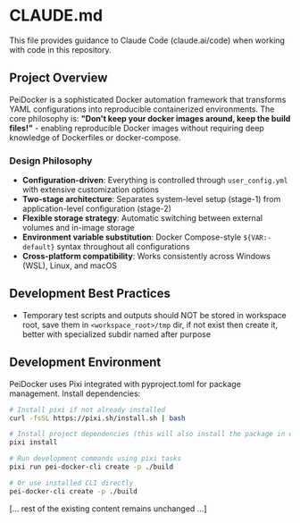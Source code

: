 # CLAUDE.md

This file provides guidance to Claude Code (claude.ai/code) when working with code in this repository.

## Project Overview

PeiDocker is a sophisticated Docker automation framework that transforms YAML configurations into reproducible containerized environments. The core philosophy is: **"Don't keep your docker images around, keep the build files!"** - enabling reproducible Docker images without requiring deep knowledge of Dockerfiles or docker-compose.

### Design Philosophy
- **Configuration-driven**: Everything is controlled through `user_config.yml` with extensive customization options
- **Two-stage architecture**: Separates system-level setup (stage-1) from application-level configuration (stage-2)
- **Flexible storage strategy**: Automatic switching between external volumes and in-image storage
- **Environment variable substitution**: Docker Compose-style `${VAR:-default}` syntax throughout all configurations
- **Cross-platform compatibility**: Works consistently across Windows (WSL), Linux, and macOS

## Development Best Practices
- Temporary test scripts and outputs should NOT be stored in workspace root, save them in `<workspace_root>/tmp` dir, if not exist then create it, better with specialized subdir named after purpose

## Development Environment

PeiDocker uses Pixi integrated with pyproject.toml for package management. Install dependencies:
```bash
# Install pixi if not already installed
curl -fsSL https://pixi.sh/install.sh | bash

# Install project dependencies (this will also install the package in editable mode)
pixi install

# Run development commands using pixi tasks
pixi run pei-docker-cli create -p ./build

# Or use installed CLI directly
pei-docker-cli create -p ./build
```

[... rest of the existing content remains unchanged ...]
